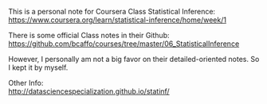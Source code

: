 This is a personal note for Coursera Class Statistical Inference:      
https://www.coursera.org/learn/statistical-inference/home/week/1            
      
There is some official Class notes in their Github:       
https://github.com/bcaffo/courses/tree/master/06_StatisticalInference

However, I personally am not a big favor on their detailed-oriented notes. So I kept it by myself.

Other Info:                 
http://datasciencespecialization.github.io/statinf/     

